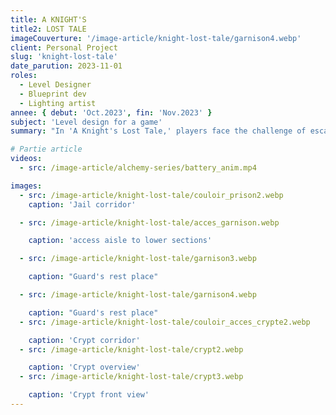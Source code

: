 ```yaml
---
title: A KNIGHT'S
title2: LOST TALE
imageCouverture: '/image-article/knight-lost-tale/garnison4.webp'
client: Personal Project
slug: 'knight-lost-tale'
date_parution: 2023-11-01
roles:
  - Level Designer
  - Blueprint dev
  - Lighting artist
annee: { debut: 'Oct.2023', fin: 'Nov.2023' }
subject: 'Level design for a game'
summary: "In 'A Knight's Lost Tale,' players face the challenge of escaping a dungeon filled with obstacles and enemies. My role was to create a compelling atmosphere that brings this adventure to life within the game level."

# Partie article
videos:
  - src: /image-article/alchemy-series/battery_anim.mp4

images:
  - src: /image-article/knight-lost-tale/couloir_prison2.webp
    caption: 'Jail corridor'

  - src: /image-article/knight-lost-tale/acces_garnison.webp

    caption: 'access aisle to lower sections'

  - src: /image-article/knight-lost-tale/garnison3.webp

    caption: "Guard's rest place"

  - src: /image-article/knight-lost-tale/garnison4.webp

    caption: "Guard's rest place"
  - src: /image-article/knight-lost-tale/couloir_acces_crypte2.webp

    caption: 'Crypt corridor'
  - src: /image-article/knight-lost-tale/crypt2.webp

    caption: 'Crypt overview'
  - src: /image-article/knight-lost-tale/crypt3.webp

    caption: 'Crypt front view'
---
```

